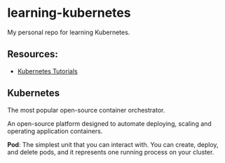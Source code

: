 # learning-kubernetes
My personal repo for learning Kubernetes.

## Resources:
- [Kubernetes Tutorials](https://kubernetes.io/docs/tutorials/)
## Kubernetes

The most popular open-source container orchestrator.

An open-source platform designed to automate deploying, scaling and operating application containers.

**Pod**: The simplest unit that you can interact with. You can create, deploy, and delete pods, and it represents one running process on your cluster.